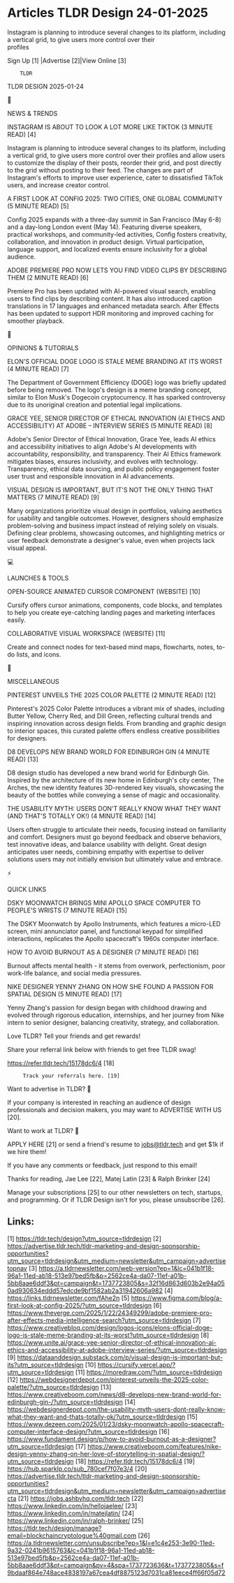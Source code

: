 # Articles TLDR Design 24-01-2025

Instagram is planning to introduce several changes to its platform,
including a vertical grid, to give users more control over their
profiles ‌ ‌ ‌ ‌ ‌ ‌ ‌ ‌ ‌ ‌ ‌ ‌ ‌ ‌ ‌ ‌ ‌ ‌ ‌ ‌ ‌ ‌ ‌ ‌ ‌ ‌  ‌ ‌ ‌ ‌ ‌ ‌ ‌ ‌ ‌ ‌ ‌ ‌ ‌ ‌ ‌ ‌ ‌ ‌ ‌ ‌ ‌ ‌ ‌ ‌ ‌ ‌ 


 Sign Up [1] |Advertise [2]|View Online [3] 

		TLDR 

TLDR DESIGN 2025-01-24

📱 

NEWS & TRENDS

 INSTAGRAM IS ABOUT TO LOOK A LOT MORE LIKE TIKTOK (3 MINUTE READ) [4]


 Instagram is planning to introduce several changes to its platform,
including a vertical grid, to give users more control over their
profiles and allow users to customize the display of their posts,
reorder their grid, and post directly to the grid without posting to
their feed. The changes are part of Instagram's efforts to improve
user experience, cater to dissatisfied TikTok users, and increase
creator control. 

 A FIRST LOOK AT CONFIG 2025: TWO CITIES, ONE GLOBAL COMMUNITY (5
MINUTE READ) [5] 

 Config 2025 expands with a three-day summit in San Francisco (May
6-8) and a day-long London event (May 14). Featuring diverse speakers,
practical workshops, and community-led activities, Config fosters
creativity, collaboration, and innovation in product design. Virtual
participation, language support, and localized events ensure
inclusivity for a global audience. 

 ADOBE PREMIERE PRO NOW LETS YOU FIND VIDEO CLIPS BY DESCRIBING THEM
(2 MINUTE READ) [6] 

 Premiere Pro has been updated with AI-powered visual search, enabling
users to find clips by describing content. It has also introduced
caption translations in 17 languages and enhanced metadata search.
After Effects has been updated to support HDR monitoring and improved
caching for smoother playback. 

🚀 

OPINIONS & TUTORIALS

 ELON'S OFFICIAL DOGE LOGO IS STALE MEME BRANDING AT ITS WORST (4
MINUTE READ) [7] 

 The Department of Government Efficiency (DOGE) logo was briefly
updated before being removed. The logo's design is a meme branding
concept, similar to Elon Musk's Dogecoin cryptocurrency. It has
sparked controversy due to its unoriginal creation and potential legal
implications. 

 GRACE YEE, SENIOR DIRECTOR OF ETHICAL INNOVATION (AI ETHICS AND
ACCESSIBILITY) AT ADOBE – INTERVIEW SERIES (5 MINUTE READ) [8] 

 Adobe's Senior Director of Ethical Innovation, Grace Yee, leads AI
ethics and accessibility initiatives to align Adobe's AI developments
with accountability, responsibility, and transparency. Their AI Ethics
framework mitigates biases, ensures inclusivity, and evolves with
technology. Transparency, ethical data sourcing, and public policy
engagement foster user trust and responsible innovation in AI
advancements. 

 VISUAL DESIGN IS IMPORTANT, BUT IT'S NOT THE ONLY THING THAT MATTERS
(7 MINUTE READ) [9] 

 Many organizations prioritize visual design in portfolios, valuing
aesthetics for usability and tangible outcomes. However, designers
should emphasize problem-solving and business impact instead of
relying solely on visuals. Defining clear problems, showcasing
outcomes, and highlighting metrics or user feedback demonstrate a
designer's value, even when projects lack visual appeal. 

💻 

LAUNCHES & TOOLS

 OPEN-SOURCE ANIMATED CURSOR COMPONENT (WEBSITE) [10] 

 Cursify offers cursor animations, components, code blocks, and
templates to help you create eye-catching landing pages and marketing
interfaces easily. 

 COLLABORATIVE VISUAL WORKSPACE (WEBSITE) [11] 

 Create and connect nodes for text-based mind maps, flowcharts, notes,
to-do lists, and icons. 

🎁 

MISCELLANEOUS

 PINTEREST UNVEILS THE 2025 COLOR PALETTE (2 MINUTE READ) [12] 

 Pinterest's 2025 Color Palette introduces a vibrant mix of shades,
including Butter Yellow, Cherry Red, and Dill Green, reflecting
cultural trends and inspiring innovation across design fields. From
branding and graphic design to interior spaces, this curated palette
offers endless creative possibilities for designers. 

 D8 DEVELOPS NEW BRAND WORLD FOR EDINBURGH GIN (4 MINUTE READ) [13] 

 D8 design studio has developed a new brand world for Edinburgh Gin.
Inspired by the architecture of its new home in Edinburgh's city
center, The Arches, the new identity features 3D-rendered key visuals,
showcasing the beauty of the bottles while conveying a sense of magic
and occasionality. 

 THE USABILITY MYTH: USERS DON'T REALLY KNOW WHAT THEY WANT (AND
THAT'S TOTALLY OK!) (4 MINUTE READ) [14] 

 Users often struggle to articulate their needs, focusing instead on
familiarity and comfort. Designers must go beyond feedback and observe
behaviors, test innovative ideas, and balance usability with delight.
Great design anticipates user needs, combining empathy with expertise
to deliver solutions users may not initially envision but ultimately
value and embrace. 

⚡ 

QUICK LINKS

 DSKY MOONWATCH BRINGS MINI APOLLO SPACE COMPUTER TO PEOPLE'S WRISTS
(7 MINUTE READ) [15] 

 The DSKY Moonwatch by Apollo Instruments, which features a micro-LED
screen, mini annunciator panel, and functional keypad for simplified
interactions, replicates the Apollo spacecraft's 1960s computer
interface. 

 HOW TO AVOID BURNOUT AS A DESIGNER (7 MINUTE READ) [16] 

 Burnout affects mental health - it stems from overwork,
perfectionism, poor work-life balance, and social media pressures. 

 NIKE DESIGNER YENNY ZHANG ON HOW SHE FOUND A PASSION FOR SPATIAL
DESIGN (5 MINUTE READ) [17] 

 Yenny Zhang's passion for design began with childhood drawing and
evolved through rigorous education, internships, and her journey from
Nike intern to senior designer, balancing creativity, strategy, and
collaboration. 

Love TLDR? Tell your friends and get rewards!

 Share your referral link below with friends to get free TLDR swag! 

 https://refer.tldr.tech/15178dc6/4 [18] 

		 Track your referrals here. [19] 

Want to advertise in TLDR? 📰

 If your company is interested in reaching an audience of design
professionals and decision makers, you may want to ADVERTISE WITH US
[20]. 

Want to work at TLDR? 💼

 APPLY HERE [21] or send a friend's resume to jobs@tldr.tech and get
$1k if we hire them! 

 If you have any comments or feedback, just respond to this email! 

Thanks for reading, 
Jae Lee [22], Matej Latin [23] & Ralph Brinker [24] 

 Manage your subscriptions [25] to our other newsletters on tech,
startups, and programming. Or if TLDR Design isn't for you, please
unsubscribe [26]. 

 

Links:
------
[1] https://tldr.tech/design?utm_source=tldrdesign
[2] https://advertise.tldr.tech/tldr-marketing-and-design-sponsorship-opportunities?utm_source=tldrdesign&utm_medium=newsletter&utm_campaign=advertisetopnav
[3] https://a.tldrnewsletter.com/web-version?ep=1&lc=041b1f18-96a1-11ed-ab18-513e97bed5fb&p=2562ce4a-da07-11ef-a01b-5bb8aae6ddf3&pt=campaign&t=1737723805&s=32f16d863d603b2e94a050ad930634eddd57edcde9bf1582ab2a31942606a982
[4] https://links.tldrnewsletter.com/fAhe2n
[5] https://www.figma.com/blog/a-first-look-at-config-2025/?utm_source=tldrdesign
[6] https://www.theverge.com/2025/1/22/24349299/adobe-premiere-pro-after-effects-media-intelligence-search?utm_source=tldrdesign
[7] https://www.creativebloq.com/design/logos-icons/elons-official-doge-logo-is-stale-meme-branding-at-its-worst?utm_source=tldrdesign
[8] https://www.unite.ai/grace-yee-senior-director-of-ethical-innovation-ai-ethics-and-accessibility-at-adobe-interview-series/?utm_source=tldrdesign
[9] https://dataanddesign.substack.com/p/visual-design-is-important-but-its?utm_source=tldrdesign
[10] https://cursify.vercel.app/?utm_source=tldrdesign
[11] https://moredraw.com/?utm_source=tldrdesign
[12] https://webdesignerdepot.com/pinterest-unveils-the-2025-color-palette/?utm_source=tldrdesign
[13] https://www.creativeboom.com/news/d8-develops-new-brand-world-for-edinburgh-gin-/?utm_source=tldrdesign
[14] https://webdesignerdepot.com/the-usability-myth-users-dont-really-know-what-they-want-and-thats-totally-ok/?utm_source=tldrdesign
[15] https://www.dezeen.com/2025/01/23/dsky-moonwatch-apollo-spacecraft-computer-interface-design/?utm_source=tldrdesign
[16] https://www.fundament.design/p/how-to-avoid-burnout-as-a-designer?utm_source=tldrdesign
[17] https://www.creativeboom.com/features/nike-design-yenny-zhang-on-her-love-of-storytelling-in-spatial-design/?utm_source=tldrdesign
[18] https://refer.tldr.tech/15178dc6/4
[19] https://hub.sparklp.co/sub_780cef7f07e3/4
[20] https://advertise.tldr.tech/tldr-marketing-and-design-sponsorship-opportunities?utm_source=tldrdesign&utm_medium=newsletter&utm_campaign=advertisecta
[21] https://jobs.ashbyhq.com/tldr.tech
[22] https://www.linkedin.com/in/hellojaelee/
[23] https://www.linkedin.com/in/matejlatin/
[24] https://www.linkedin.com/in/ralph-brinker/
[25] https://tldr.tech/design/manage?email=blockchaincryptologue%40gmail.com
[26] https://a.tldrnewsletter.com/unsubscribe?ep=1&l=e1c4e253-3e90-11ed-9a32-0241b9615763&lc=041b1f18-96a1-11ed-ab18-513e97bed5fb&p=2562ce4a-da07-11ef-a01b-5bb8aae6ddf3&pt=campaign&pv=4&spa=1737723636&t=1737723805&s=f9bdaaf864e748ace4838197a67cea4df8875123d7031ca81eece4ff66f05d72